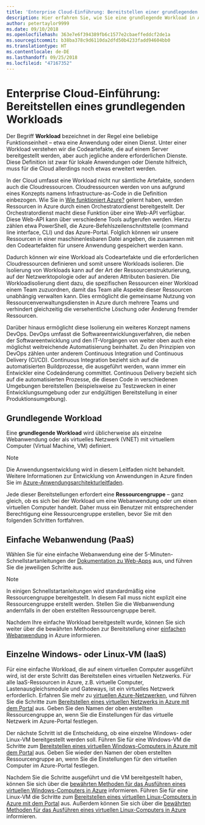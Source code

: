 ```yaml
---
title: 'Enterprise Cloud-Einführung: Bereitstellen einer grundlegenden Workload'
description: Hier erfahren Sie, wie Sie eine grundlegende Workload in Azure bereitstellen.
author: petertaylor9999
ms.date: 09/10/2018
ms.openlocfilehash: 363e7e6f394389fb6c1577e2cbaeffeddcf2de1a
ms.sourcegitcommit: b38ba378c9d6110da2dfd50b4233fadd94604bb0
ms.translationtype: HT
ms.contentlocale: de-DE
ms.lasthandoff: 09/25/2018
ms.locfileid: "47167352"
---
```

# <a name="enterprise-cloud-adoption-deploy-a-basic-workload"></a>Enterprise Cloud-Einführung: Bereitstellen eines grundlegenden Workloads

Der Begriff **Workload** bezeichnet in der Regel eine beliebige Funktionseinheit – etwa eine Anwendung oder einen Dienst. Unter einer Workload verstehen wir die Codeartefakte, die auf einem Server bereitgestellt werden, aber auch jegliche andere erforderlichen Dienste. Diese Definition ist zwar für lokale Anwendungen oder Dienste hilfreich, muss für die Cloud allerdings noch etwas erweitert werden.

In der Cloud umfasst eine Workload nicht nur sämtliche Artefakte, sondern auch die Cloudressourcen. Cloudressourcen werden von uns aufgrund eines Konzepts namens Infrastructure-as-Code in die Definition einbezogen. Wie Sie in [Wie funktioniert Azure?](../getting-started/what-is-azure.md) gelernt haben, werden Ressourcen in Azure durch einen Orchestratordienst bereitgestellt. Der Orchestratordienst macht diese Funktion über eine Web-API verfügbar. Diese Web-API kann über verschiedene Tools aufgerufen werden. Hierzu zählen etwa PowerShell, die Azure-Befehlszeilenschnittstelle (command line interface, CLI) und das Azure-Portal. Folglich können wir unsere Ressourcen in einer maschinenlesbaren Datei angeben, die zusammen mit den Codeartefakten für unsere Anwendung gespeichert werden kann.

Dadurch können wir eine Workload als Codeartefakte und die erforderlichen Cloudressourcen definieren und somit unsere Workloads isolieren. Die Isolierung von Workloads kann auf der Art der Ressourcenstrukturierung, auf der Netzwerktopologie oder auf anderen Attributen basieren. Die Workloadisolierung dient dazu, die spezifischen Ressourcen einer Workload einem Team zuzuordnen, damit das Team alle Aspekte dieser Ressourcen unabhängig verwalten kann. Dies ermöglicht die gemeinsame Nutzung von Ressourcenverwaltungsdiensten in Azure durch mehrere Teams und verhindert gleichzeitig die versehentliche Löschung oder Änderung fremder Ressourcen.

Darüber hinaus ermöglicht diese Isolierung ein weiteres Konzept namens DevOps. DevOps umfasst die Softwareentwicklungsverfahren, die neben der Softwareentwicklung und den IT-Vorgängen von weiter oben auch eine möglichst weitreichende Automatisierung beinhaltet. Zu den Prinzipien von DevOps zählen unter anderem Continuous Integration und Continuous Delivery (CI/CD). Continuous Integration bezieht sich auf die automatisierten Buildprozesse, die ausgeführt werden, wann immer ein Entwickler eine Codeänderung committet. Continuous Delivery bezieht sich auf die automatisierten Prozesse, die diesen Code in verschiedenen Umgebungen bereitstellen (beispielsweise zu Testzwecken in einer Entwicklungsumgebung oder zur endgültigen Bereitstellung in einer Produktionsumgebung).

## <a name="basic-workload"></a>Grundlegende Workload

Eine **grundlegende Workload** wird üblicherweise als einzelne Webanwendung oder als virtuelles Netzwerk (VNET) mit virtuellem Computer (Virtual Machine, VM) definiert. 

> [!NOTE]
> Die Anwendungsentwicklung wird in diesem Leitfaden nicht behandelt. Weitere Informationen zur Entwicklung von Anwendungen in Azure finden Sie im [Azure-Anwendungsarchitekturleitfaden](/azure/architecture/guide/).

Jede dieser Bereitstellungen erfordert eine **Ressourcengruppe** – ganz gleich, ob es sich bei der Workload um eine Webanwendung oder um einen virtuellen Computer handelt. Daher muss ein Benutzer mit entsprechender Berechtigung eine Ressourcengruppe erstellen, bevor Sie mit den folgenden Schritten fortfahren.

## <a name="basic-web-application-paas"></a>Einfache Webanwendung (PaaS)

Wählen Sie für eine einfache Webanwendung eine der 5-Minuten-Schnellstartanleitungen der [Dokumentation zu Web-Apps](/azure/app-service?toc=/azure/architecture/cloud-adoption-guide/toc.json) aus, und führen Sie die jeweiligen Schritte aus. 

> [!NOTE]
> In einigen Schnellstartanleitungen wird standardmäßig eine Ressourcengruppe bereitgestellt. In diesem Fall muss nicht explizit eine Ressourcengruppe erstellt werden. Stellen Sie die Webanwendung andernfalls in der oben erstellten Ressourcengruppe bereit.

Nachdem Ihre einfache Workload bereitgestellt wurde, können Sie sich weiter über die bewährten Methoden zur Bereitstellung einer [einfachen Webanwendung](/azure/architecture/reference-architectures/app-service-web-app/basic-web-app?toc=/azure/architecture/cloud-adoption-guide/toc.json) in Azure informieren.

## <a name="single-windows-or-linux-vm-iaas"></a>Einzelne Windows- oder Linux-VM (IaaS)

Für eine einfache Workload, die auf einem virtuellen Computer ausgeführt wird, ist der erste Schritt das Bereitstellen eines virtuellen Netzwerks. Für alle IaaS-Ressourcen in Azure, z.B. virtuelle Computer, Lastenausgleichsmodule und Gateways, ist ein virtuelles Netzwerk erforderlich. Erfahren Sie mehr zu [virtuellen Azure-Netzwerken](/azure/virtual-network/virtual-networks-overview?toc=/azure/architecture/cloud-adoption-guide/toc.json), und führen Sie die Schritte zum [Bereitstellen eines virtuellen Netzwerks in Azure mit dem Portal](/azure/virtual-network/quick-create-portal?toc=/azure/architecture/cloud-adoption-guide/toc.json) aus. Geben Sie den Namen der oben erstellten Ressourcengruppe an, wenn Sie die Einstellungen für das virtuelle Netzwerk im Azure-Portal festlegen.

Der nächste Schritt ist die Entscheidung, ob eine einzelne Windows- oder Linux-VM bereitgestellt werden soll. Führen Sie für eine Windows-VM die Schritte zum [Bereitstellen eines virtuellen Windows-Computers in Azure mit dem Portal](/azure/virtual-machines/windows/quick-create-portal?toc=/azure/architecture/cloud-adoption-guide/toc.json) aus. Geben Sie wieder den Namen der oben erstellten Ressourcengruppe an, wenn Sie die Einstellungen für den virtuellen Computer im Azure-Portal festlegen.

Nachdem Sie die Schritte ausgeführt und die VM bereitgestellt haben, können Sie sich über die [bewährten Methoden für das Ausführen eines virtuellen Windows-Computers in Azure](/azure/architecture/reference-architectures/virtual-machines-windows/single-vm?toc=/azure/architecture/cloud-adoption-guide/toc.json) informieren. Führen Sie für eine Linux-VM die Schritte zum [Bereitstellen eines virtuellen Linux-Computers in Azure mit dem Portal](/azure/virtual-machines/linux/quick-create-portal?toc=/azure/architecture/cloud-adoption-guide/toc.json) aus. Außerdem können Sie sich über die [bewährten Methoden für das Ausführen eines virtuellen Linux-Computers in Azure](/azure/architecture/reference-architectures/virtual-machines-linux/single-vm?toc=/azure/architecture/cloud-adoption-guide/toc.json) informieren.
